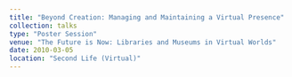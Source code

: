 ```yaml
---
title: "Beyond Creation: Managing and Maintaining a Virtual Presence"
collection: talks
type: "Poster Session"
venue: "The Future is Now: Libraries and Museums in Virtual Worlds"
date: 2010-03-05
location: "Second Life (Virtual)"
---
```

